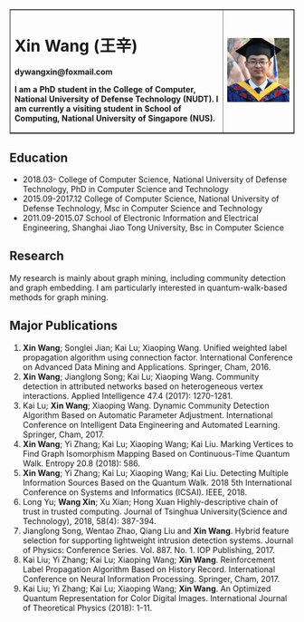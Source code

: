 <div>
<table border="none">
  <tr>
    <td width="75%" border="none">
      <h1>Xin Wang (王辛)</h1>
      <p><b>dywangxin@foxmail.com</b></p>
      <p><b>I am a PhD student in the College of Computer, National University of Defense Technology (NUDT). I am currently a visiting student in School of Computing, National University of Singapore (NUS).</b></p>
    </td>
    <td width="25%" border="none">
      <img src="/photo.jpg" width="100%">
    </td>
  </tr>
</table>
</div>


## Education
- 2018.03- College of Computer Science, National University of Defense Technology, PhD in Computer Science and Technology
- 2015.09-2017.12 College of Computer Science, National University of Defense Technology, Msc in Computer Science and Technology
- 2011.09-2015.07 School of Electronic Information and Electrical Engineering, Shanghai Jiao Tong University, Bsc in Computer Science

## Research
My research is mainly about graph mining, including community detection and graph embedding. I am particularly interested in quantum-walk-based methods for graph mining.

## Major Publications
1. **Xin Wang**; Songlei Jian; Kai Lu; Xiaoping Wang. Unified weighted label propagation algorithm using connection factor. International Conference on Advanced Data Mining and Applications. Springer, Cham, 2016.
2. **Xin Wang**; Jianglong Song; Kai Lu; Xiaoping Wang. Community detection in attributed networks based on heterogeneous vertex interactions. Applied Intelligence 47.4 (2017): 1270-1281.
3. Kai Lu; **Xin Wang**; Xiaoping Wang. Dynamic Community Detection Algorithm Based on Automatic Parameter Adjustment. International Conference on Intelligent Data Engineering and Automated Learning. Springer, Cham, 2017.
4. **Xin Wang**; Yi Zhang; Kai Lu; Xiaoping Wang; Kai Liu. Marking Vertices to Find Graph Isomorphism Mapping Based on Continuous-Time Quantum Walk. Entropy 20.8 (2018): 586.
5. **Xin Wang**; Yi Zhang; Kai Lu; Xiaoping Wang; Kai Liu. Detecting Multiple Information Sources Based on the Quantum Walk. 2018 5th International Conference on Systems and Informatics (ICSAI). IEEE, 2018.
6. Long Yu; **Wang Xin**; Xu Xian; Hong Xuan Highly-descriptive chain of trust in trusted computing. Journal of Tsinghua University(Science and Technology), 2018, 58(4): 387-394.
7. Jianglong Song, Wentao Zhao, Qiang Liu and **Xin Wang**. Hybrid feature selection for supporting lightweight intrusion detection systems. Journal of Physics: Conference Series. Vol. 887. No. 1. IOP Publishing, 2017.
8. Kai Liu; Yi Zhang; Kai Lu; Xiaoping Wang; **Xin Wang**. Reinforcement Label Propagation Algorithm Based on History Record. International Conference on Neural Information Processing. Springer, Cham, 2017.
9. Kai Liu; Yi Zhang; Kai Lu; Xiaoping Wang; **Xin Wang**. An Optimized Quantum Representation for Color Digital Images. International Journal of Theoretical Physics (2018): 1-11.

